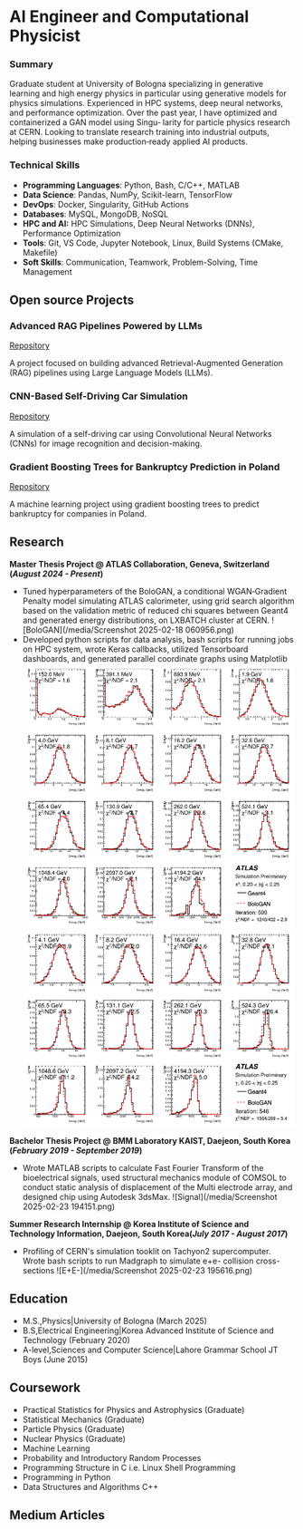 # AI Engineer and Computational Physicist

### Summary
Graduate student at University of Bologna specializing in generative learning and high energy physics in
particular using generative models for physics simulations. Experienced in HPC systems, deep neural networks,
and performance optimization. Over the past year, I have optimized and containerized a GAN model using Singu‑
larity for particle physics research at CERN. Looking to translate research training into industrial outputs, helping
businesses make production‑ready applied AI products.

### Technical Skills
- **Programming Languages**: Python, Bash, C/C++, MATLAB
- **Data Science**: Pandas, NumPy, Scikit-learn, TensorFlow
- **DevOps**: Docker, Singularity, GitHub Actions
- **Databases**: MySQL, MongoDB, NoSQL
- **HPC and AI:** HPC Simulations, Deep Neural Networks (DNNs), Performance Optimization
- **Tools**: Git, VS Code, Jupyter Notebook, Linux, Build Systems (CMake, Makefile)
- **Soft Skills**: Communication, Teamwork, Problem-Solving, Time Management

## Open source Projects
### Advanced RAG Pipelines Powered by LLMs
[Repository](https://github.com/wisabd/AdvancedRagLLM)

A project focused on building advanced Retrieval-Augmented Generation (RAG) pipelines using Large Language Models (LLMs).



### CNN-Based Self-Driving Car Simulation
[Repository](https://github.com/wisabd/SelfDrivingCarSim)

 A simulation of a self-driving car using Convolutional Neural Networks (CNNs) for image recognition and decision-making.
 
### Gradient Boosting Trees for Bankruptcy Prediction in Poland
 [Repository](https://github.com/wisabd/BankruptcyPoland)
 
 A machine learning project using gradient boosting trees to predict bankruptcy for companies in Poland.

## Research
**Master Thesis Project @ ATLAS Collaboration,  Geneva, Switzerland (_August 2024 - Present_)**

- Tuned hyperparameters of the BoloGAN, a conditional WGAN‑Gradient Penalty model simulating ATLAS calorimeter, using grid search algorithm based on the validation metric of reduced chi squares between Geant4 and generated energy distributions, on LXBATCH cluster at CERN.
![BoloGAN](/media/Screenshot 2025-02-18 060956.png)
- Developed python scripts for data analysis, bash scripts for running jobs on HPC system, wrote Keras callbacks, utilized Tensorboard dashboards, and generated parallel coordinate graphs using Matplotlib
![Pions](/media/Best-reducedchi2-Pions.png)
![Photons](/media/imageData-High12.png)

**Bachelor Thesis Project @ BMM Laboratory KAIST, Daejeon, South Korea (_February 2019 - September 2019_)**
- Wrote MATLAB scripts to calculate Fast Fourier Transform of the bioelectrical signals, used structural mechanics module of COMSOL to conduct static analysis of displacement of the Multi electrode array, and designed chip using Autodesk 3dsMax.
![Signal](/media/Screenshot 2025-02-23 194151.png)

**Summer Research Internship @ Korea Institute of Science and Technology Information, Daejeon, South Korea(_July 2017 - August 2017_)**
- Profiling of CERN's simulation tooklit on Tachyon2 supercomputer. Wrote bash scripts to run Madgraph to simulate e+e- collision cross-sections 
![E+E-](/media/Screenshot 2025-02-23 195616.png)

## Education
- M.S.,Physics|University of Bologna (March 2025)
- B.S,Electrical Engineering|Korea Advanced Institute of Science and Technology (February 2020)
- A-level,Sciences and Computer Science|Lahore Grammar School JT Boys (June 2015)

## Coursework
- Practical Statistics for Physics and Astrophysics (Graduate)
- Statistical Mechanics (Graduate)
- Particle Physics (Graduate)
- Nuclear Physics (Graduate)
- Machine Learning
- Probability and Introductory Random Processes
- Programming Structure in C i.e. Linux Shell Programming
- Programming in Python
- Data Structures and Algorithms C++

## Medium Articles
